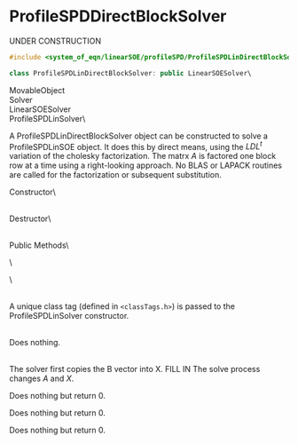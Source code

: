 # ProfileSPDDirectBlockSolver

UNDER CONSTRUCTION

```cpp
#include <system_of_eqn/linearSOE/profileSPD/ProfileSPDLinDirectBlockSolver.h>

class ProfileSPDLinDirectBlockSolver: public LinearSOESolver\
```



MovableObject\
Solver\
LinearSOESolver\
ProfileSPDLinSolver\


A ProfileSPDLinDirectBlockSolver object can be constructed to solve a
ProfileSPDLinSOE object. It does this by direct means, using the $LDL^t$
variation of the cholesky factorization. The matrx $A$ is factored one
block row at a time using a right-looking approach. No BLAS or LAPACK
routines are called for the factorization or subsequent substitution.

Constructor\

\
Destructor\

\
Public Methods\

\

\

\
A unique class tag (defined in  `<classTags.h>`) is passed to the
ProfileSPDLinSolver constructor.

\
Does nothing.

\
The solver first copies the B vector into X. FILL IN The solve process
changes $A$ and $X$.

Does nothing but return $0$.

Does nothing but return $0$.

Does nothing but return $0$.
